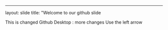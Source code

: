 ---
layout: slide
title: "Welcome to our github slide

This is changed Github Desktop : more changes
Use the left arrow
